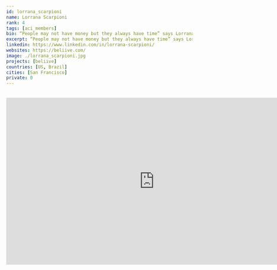 ```yaml
---
id: lorrana_scarpioni
name: Lorrana Scarpioni
rank: 4
tags: [aci_members]
bio: “People may not have money but they always have time” says Lorrana. She believes that the answer to solving this global conundrum is delivering equal opportunities. Lorrana Scarpioni a CEO and co-founder of Beliive, the world's largest community of time exchange. Scarpioni is a Global Shaper and former Global Agenda Council in Creative Economy from the World Economic Forum. In addition, MIT Technology Review Innovators under 35 choose her one of the 10 most innovative Brazilians of 2014, BBC Global elected her of the 100 most inspiring women of 2015 on 100 Women List and she was os the Forbes under 30 list in 2017. Along with a Bachelor's degree in Law and one in Public Relations, she studied human rights, history and political ideals in Portugal. She also studied Management over a summer at the Stanford Business School. Lorrana’s passion for the collaborative economy and social innovation grew out of her social work in poverty reduction since she was 12 years old.
excerpt: “People may not have money but they always have time” says Lorrana.
linkedin: https://www.linkedin.com/in/lorrana-scarpioni/
websites: https://beliive.com/
image: ./lorrana_scarpioni.jpg
projects: [beliive]
countries: [US, Brazil]
cities: [San Francisco]
private: 0
---
```


<BR>

<iframe src="https://player.vimeo.com/video/413063048" width="800" height="450" frameborder="0" allow="autoplay; fullscreen" allowfullscreen></iframe>

<BR>
